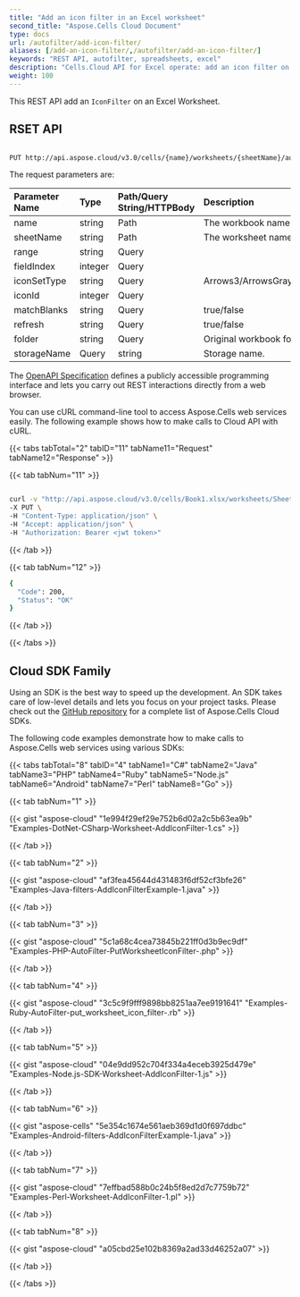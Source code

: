 ```yaml
---
title: "Add an icon filter in an Excel worksheet"
second_title: "Aspose.Cells Cloud Document"
type: docs
url: /autofilter/add-icon-filter/
aliases: [/add-an-icon-filter/,/autofilter/add-an-icon-filter/]
keywords: "REST API, autofilter, spreadsheets, excel"
description: "Cells.Cloud API for Excel operate: add an icon filter on an Excel file."
weight: 100
---
```


This REST API add an `IconFilter` on an Excel Worksheet.

## RSET API

```bash

PUT http://api.aspose.cloud/v3.0/cells/{name}/worksheets/{sheetName}/autoFilter/iconFilter

```

The request parameters are:

| Parameter Name | Type | Path/Query String/HTTPBody | Description|
| :- | :- | :- |:- |
| name | string |  Path | The workbook name. |
| sheetName | string | Path |  The worksheet name. |
|range|string| Query | |
|fieldIndex|integer| Query | |
|iconSetType|string| Query |Arrows3/ArrowsGray3/Flags3/Signs3/Symbols3/Symbols32/TrafficLights31/TrafficLights32/Arrows4/ArrowsGray4/Rating4/RedToBlack4/TrafficLights4/Arrows5/ArrowsGray5/Quarters5/Rating5/Stars3/Boxes5/Triangles3/None/CustomSet/Smilies3/ColorSmilies3  |
|iconId|integer| Query | |
|matchBlanks|string| Query |true/false|
|refresh|string| Query |true/false|
|folder|string| Query |Original workbook folder.|
|storageName| Query |string|Storage name.|

The [OpenAPI Specification](https://apireference.aspose.cloud/cells/#/AutoFilter/PutWorksheetIconFilter) defines a publicly accessible programming interface and lets you carry out REST interactions directly from a web browser.

You can use cURL command-line tool to access Aspose.Cells web services easily. The following example shows how to make calls to Cloud API with cURL.

{{< tabs tabTotal="2" tabID="11" tabName11="Request" tabName12="Response" >}}

{{< tab tabNum="11" >}}

```bash

curl -v "http://api.aspose.cloud/v3.0/cells/Book1.xlsx/worksheets/Sheet1/autoFilter/iconFilter?range=A1:B1&fieldIndex=0&iconSetType=ArrowsGray3&iconId=1" \
-X PUT \
-H "Content-Type: application/json" \
-H "Accept: application/json" \
-H "Authorization: Bearer <jwt token>"

```

{{< /tab >}}

{{< tab tabNum="12" >}}

```bash
{
  "Code": 200,
  "Status": "OK"
}

```

{{< /tab >}}

{{< /tabs >}}


## Cloud SDK Family

Using an SDK is the best way to speed up the development. An SDK takes care of low-level details and lets you focus on your project tasks. Please check out the [GitHub repository](https://github.com/aspose-cells-cloud) for a complete list of Aspose.Cells Cloud SDKs.

The following code examples demonstrate how to make calls to Aspose.Cells web services using various SDKs:

{{< tabs tabTotal="8" tabID="4" tabName1="C#" tabName2="Java" tabName3="PHP" tabName4="Ruby" tabName5="Node.js" tabName6="Android" tabName7="Perl" tabName8="Go" >}}

{{< tab tabNum="1" >}}

{{< gist "aspose-cloud" "1e994f29ef29e752b6d02a2c5b63ea9b" "Examples-DotNet-CSharp-Worksheet-AddIconFilter-1.cs" >}}

{{< /tab >}}

{{< tab tabNum="2" >}}

{{< gist "aspose-cloud" "af3fea45644d431483f6df52cf3bfe26" "Examples-Java-filters-AddIconFilterExample-1.java" >}}

{{< /tab >}}

{{< tab tabNum="3" >}}

{{< gist "aspose-cloud" "5c1a68c4cea73845b221ff0d3b9ec9df" "Examples-PHP-AutoFilter-PutWorksheetIconFilter-.php" >}}

{{< /tab >}}

{{< tab tabNum="4" >}}

{{< gist "aspose-cloud" "3c5c9f9fff9898bb8251aa7ee9191641" "Examples-Ruby-AutoFilter-put_worksheet_icon_filter-.rb" >}}

{{< /tab >}}

{{< tab tabNum="5" >}}

{{< gist "aspose-cloud" "04e9dd952c704f334a4eceb3925d479e" "Examples-Node.js-SDK-Worksheet-AddIconFilter-1.js" >}}

{{< /tab >}}

{{< tab tabNum="6" >}}



{{< gist "aspose-cells" "5e354c1674e561aeb369d1d0f697ddbc" "Examples-Android-filters-AddIconFilterExample-1.java" >}}

{{< /tab >}}

{{< tab tabNum="7" >}}

{{< gist "aspose-cloud" "7effbad588b0c24b5f8ed2d7c7759b72" "Examples-Perl-Worksheet-AddIconFilter-1.pl" >}}

{{< /tab >}}

{{< tab tabNum="8" >}}

{{< gist "aspose-cloud" "a05cbd25e102b8369a2ad33d46252a07" >}}

{{< /tab >}}

{{< /tabs >}}
